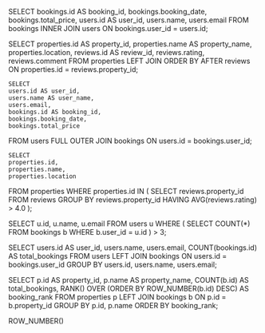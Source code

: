 SELECT 
    bookings.id AS booking_id,
    bookings.booking_date,
    bookings.total_price,
    users.id AS user_id,
    users.name,
    users.email
FROM 
    bookings
INNER JOIN 
    users ON bookings.user_id = users.id;

SELECT 
    properties.id AS property_id,
    properties.name AS property_name,
    properties.location,
    reviews.id AS review_id,
    reviews.rating,
    reviews.comment
FROM 
    properties
LEFT JOIN 
 ORDER BY AFTER 
    reviews ON properties.id = reviews.property_id;


    SELECT 
    users.id AS user_id,
    users.name AS user_name,
    users.email,
    bookings.id AS booking_id,
    bookings.booking_date,
    bookings.total_price
FROM 
    users
FULL OUTER JOIN 
    bookings ON users.id = bookings.user_id;


    SELECT 
    properties.id,
    properties.name,
    properties.location
FROM 
    properties
WHERE 
    properties.id IN (
        SELECT 
            reviews.property_id
        FROM 
            reviews
        GROUP BY 
            reviews.property_id
        HAVING 
            AVG(reviews.rating) > 4.0
    );

SELECT 
    u.id,
    u.name,
    u.email
FROM 
    users u
WHERE 
    (
        SELECT COUNT(*) 
        FROM bookings b 
        WHERE b.user_id = u.id
    ) > 3;



SELECT 
    users.id AS user_id,
    users.name,
    users.email,
    COUNT(bookings.id) AS total_bookings
FROM 
    users
LEFT JOIN 
    bookings ON users.id = bookings.user_id
GROUP BY 
    users.id, users.name, users.email;



SELECT 
    p.id AS property_id,
    p.name AS property_name,
    COUNT(b.id) AS total_bookings,
    RANK() OVER (ORDER BY ROW_NUMBER(b.id) DESC) AS booking_rank
FROM 
    properties p
LEFT JOIN 
    bookings b ON p.id = b.property_id
GROUP BY 
    p.id, p.name
ORDER BY 
    booking_rank;


ROW_NUMBER()